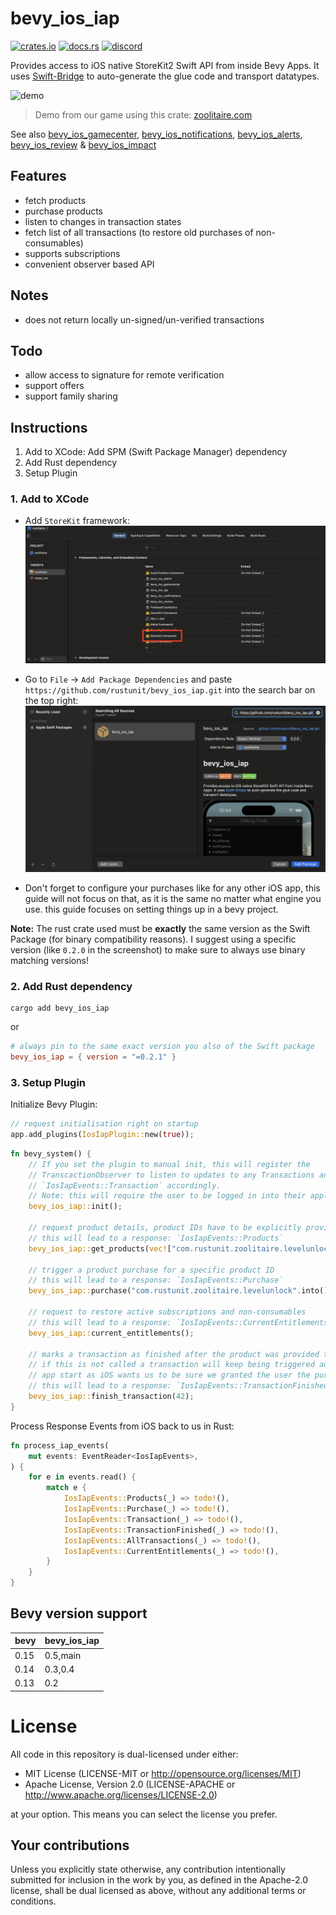 # bevy_ios_iap

[![crates.io][sh_crates]][lk_crates]
[![docs.rs][sh_docs]][lk_docs]
[![discord][sh_discord]][lk_discord]

[sh_crates]: https://img.shields.io/crates/v/bevy_ios_iap.svg
[lk_crates]: https://crates.io/crates/bevy_ios_iap
[sh_docs]: https://img.shields.io/docsrs/bevy_ios_iap
[lk_docs]: https://docs.rs/bevy_ios_iap/latest/bevy_ios_iap/
[sh_discord]: https://img.shields.io/discord/1176858176897953872?label=discord&color=5561E6
[lk_discord]: https://discord.gg/rQNeEnMhus

Provides access to iOS native StoreKit2 Swift API from inside Bevy Apps.
It uses [Swift-Bridge](https://github.com/chinedufn/swift-bridge) to auto-generate the glue code and transport datatypes.

![demo](./assets/demo.gif)

> Demo from our game using this crate: [zoolitaire.com](https://zoolitaire.com)

See also [bevy_ios_gamecenter](https://github.com/rustunit/bevy_ios_gamecenter), [bevy_ios_notifications](https://github.com/rustunit/bevy_ios_notifications), [bevy_ios_alerts](https://github.com/rustunit/bevy_ios_alerts), [bevy_ios_review](https://github.com/rustunit/bevy_ios_review) & [bevy_ios_impact](https://github.com/rustunit/bevy_ios_impact)

## Features
* fetch products
* purchase products
* listen to changes in transaction states
* fetch list of all transactions (to restore old purchases of non-consumables)
* supports subscriptions
* convenient observer based API

## Notes
* does not return locally un-signed/un-verified transactions

## Todo
* allow access to signature for remote verification
* support offers
* support family sharing

## Instructions

1. Add to XCode: Add SPM (Swift Package Manager) dependency
2. Add Rust dependency
3. Setup Plugin

### 1. Add to XCode

* Add `StoreKit` framework:
![gamekit](./assets/framework.png)

* Go to `File` -> `Add Package Dependencies` and paste `https://github.com/rustunit/bevy_ios_iap.git` into the search bar on the top right:
![xcode](./assets/xcode-spm.png)

* Don't forget to configure your purchases like for any other iOS app, this guide will not focus on that, as it is the same no matter what engine you use. this guide focuses on setting things up in a bevy project.

**Note:** 
The rust crate used must be **exactly** the same version as the Swift Package (for binary compatibility reasons).
I suggest using a specific version (like `0.2.0` in the screenshot) to make sure to always use binary matching versions!

### 2. Add Rust dependency

```
cargo add bevy_ios_iap
``` 

or 

```toml
# always pin to the same exact version you also of the Swift package
bevy_ios_iap = { version = "=0.2.1" }
```

### 3. Setup Plugin

Initialize Bevy Plugin:

```rust
// request initialisation right on startup
app.add_plugins(IosIapPlugin::new(true));
```

```rust
fn bevy_system() {
    // If you set the plugin to manual init, this will register the 
    // TranscactionObserver to listen to updates to any Transactions and trigger
    // `IosIapEvents::Transaction` accordingly.
    // Note: this will require the user to be logged in into their apple-id and popup a login dialog if not
    bevy_ios_iap::init();

    // request product details, product IDs have to be explicitly provided
    // this will lead to a response: `IosIapEvents::Products`
    bevy_ios_iap::get_products(vec!["com.rustunit.zoolitaire.levelunlock".into()]);

    // trigger a product purchase for a specific product ID
    // this will lead to a response: `IosIapEvents::Purchase`
    bevy_ios_iap::purchase("com.rustunit.zoolitaire.levelunlock".into());

    // request to restore active subscriptions and non-consumables
    // this will lead to a response: `IosIapEvents::CurrentEntitlements`
    bevy_ios_iap::current_entitlements();

    // marks a transaction as finished after the product was provided to the customer.
    // if this is not called a transaction will keep being triggered automatically on 
    // app start as iOS wants us to be sure we granted the user the purchased good.
    // this will lead to a response: `IosIapEvents::TransactionFinished`
    bevy_ios_iap::finish_transaction(42);
}
```

Process Response Events from iOS back to us in Rust:

```rust
fn process_iap_events(
    mut events: EventReader<IosIapEvents>,
) {
    for e in events.read() {
        match e {
            IosIapEvents::Products(_) => todo!(),
            IosIapEvents::Purchase(_) => todo!(),
            IosIapEvents::Transaction(_) => todo!(),
            IosIapEvents::TransactionFinished(_) => todo!(),
            IosIapEvents::AllTransactions(_) => todo!(),
            IosIapEvents::CurrentEntitlements(_) => todo!(),
        }
    }
}
```

## Bevy version support

|bevy|bevy\_ios\_iap|
|---|---|
|0.15|0.5,main|
|0.14|0.3,0.4|
|0.13|0.2|

# License

All code in this repository is dual-licensed under either:

- MIT License (LICENSE-MIT or http://opensource.org/licenses/MIT)
- Apache License, Version 2.0 (LICENSE-APACHE or http://www.apache.org/licenses/LICENSE-2.0)

at your option. This means you can select the license you prefer.

## Your contributions
Unless you explicitly state otherwise, any contribution intentionally submitted for inclusion in the work by you, as defined in the Apache-2.0 license, shall be dual licensed as above, without any additional terms or conditions.
